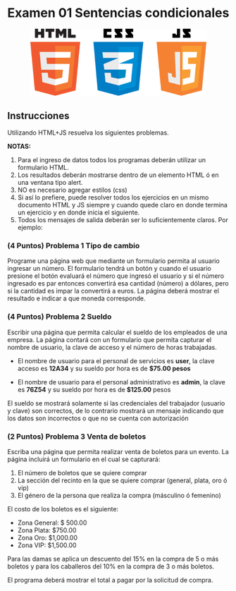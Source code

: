 # Examen 01 Sentencias condicionales

<center>
<img src="img/js.png" width="400" title="CSS3">
</center>

## Instrucciones

Utilizando HTML+JS resuelva los siguientes problemas.

**NOTAS:**

1. Para el ingreso de datos todos los programas deberán utilizar un formulario HTML.
2. Los resultados deberán mostrarse dentro de un elemento HTML ó en una ventana tipo alert.
3. NO es necesario agregar estilos (css)
4. Si así lo prefiere, puede resolver todos los ejercicios en un mismo documento HTML y JS siempre y cuando quede claro en donde termina un ejercicio y en donde inicia el siguiente.
5. Todos los mensajes de salida deberán ser lo suficientemente claros. Por ejemplo:

### (4 Puntos) Problema 1 Tipo de cambio

Programe una página web que mediante un formulario permita al usuario ingresar un número. El formulario tendrá un botón y cuando el usuario presione el botón evaluará el número que ingresó el usuario y si el número ingresado es par entonces convertirá esa cantidad (número) a dólares, pero si la cantidad es impar la convertirá a euros. La página deberá mostrar el resultado e indicar a que moneda corresponde.

### (4 Puntos) Problema 2 Sueldo

Escribir una página que permita calcular el sueldo de los empleados de una empresa. La página contará con un formulario que permita capturar el nombre de usuario, la clave de acceso y el número de horas trabajadas.

- El nombre de usuario para el personal de servicios es **user**, la clave acceso es **12A34** y su sueldo por hora es de **\$75.00 pesos**

- El nombre de usuario para el personal administrativo es **admin**, la clave es **76Z54** y su sueldo por hora es de **\$125.00** pesos

El sueldo se mostrará solamente si las credenciales del trabajador (usuario y clave) son correctos, de lo contrario mostrará un mensaje indicando que los datos son incorrectos o que no se cuenta con autorización

### (2 Puntos) Problema 3 Venta de boletos

Escriba una página que permita realizar venta de boletos para un evento. La página incluirá un formulario en el cual se capturará:

1. El número de boletos que se quiere comprar
2. La sección del recinto en la que se quiere comprar (general, plata, oro ó vip)
3. El género de la persona que realiza la compra (másculino ó femenino)

El costo de los boletos es el siguiente:

- Zona General: \$ 500.00
- Zona Plata: \$750.00
- Zona Oro: \$1,000.00
- Zona VIP: \$1,500.00

Para las damas se aplica un descuento del 15% en la compra de 5 o más boletos y para los caballeros del 10% en la compra de 3 o más boletos.

El programa deberá mostrar el total a pagar por la solicitud de compra.
